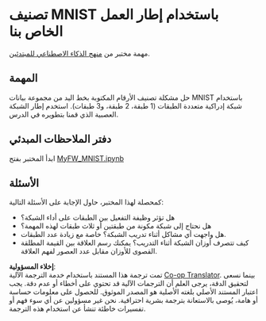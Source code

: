 <!--
CO_OP_TRANSLATOR_METADATA:
{
  "original_hash": "48fdd704d483e19bc3d7464074c9fcbe",
  "translation_date": "2025-08-26T10:28:52+00:00",
  "source_file": "lessons/3-NeuralNetworks/04-OwnFramework/lab/README.md",
  "language_code": "ar"
}
-->
# تصنيف MNIST باستخدام إطار العمل الخاص بنا

مهمة مختبر من [منهج الذكاء الاصطناعي للمبتدئين](https://github.com/microsoft/ai-for-beginners).

## المهمة

حل مشكلة تصنيف الأرقام المكتوبة بخط اليد من مجموعة بيانات MNIST باستخدام شبكة إدراكية متعددة الطبقات (1 طبقة، 2 طبقة، و3 طبقات). استخدم إطار الشبكة العصبية الذي قمنا بتطويره في الدرس.

## دفتر الملاحظات المبدئي

ابدأ المختبر بفتح [MyFW_MNIST.ipynb](../../../../../../lessons/3-NeuralNetworks/04-OwnFramework/lab/MyFW_MNIST.ipynb)

## الأسئلة

كمحصلة لهذا المختبر، حاول الإجابة على الأسئلة التالية:

- هل تؤثر وظيفة التفعيل بين الطبقات على أداء الشبكة؟
- هل نحتاج إلى شبكة مكونة من طبقتين أو ثلاث طبقات لهذه المهمة؟
- هل واجهت أي مشاكل أثناء تدريب الشبكة؟ خاصة مع زيادة عدد الطبقات.
- كيف تتصرف أوزان الشبكة أثناء التدريب؟ يمكنك رسم العلاقة بين القيمة المطلقة القصوى للأوزان مقابل عدد العصور لفهم العلاقة.

**إخلاء المسؤولية**:  
تمت ترجمة هذا المستند باستخدام خدمة الترجمة الآلية [Co-op Translator](https://github.com/Azure/co-op-translator). بينما نسعى لتحقيق الدقة، يرجى العلم أن الترجمات الآلية قد تحتوي على أخطاء أو عدم دقة. يجب اعتبار المستند الأصلي بلغته الأصلية هو المصدر الموثوق. للحصول على معلومات حساسة أو هامة، يُوصى بالاستعانة بترجمة بشرية احترافية. نحن غير مسؤولين عن أي سوء فهم أو تفسيرات خاطئة تنشأ عن استخدام هذه الترجمة.